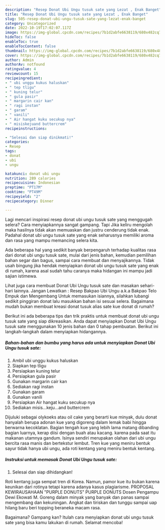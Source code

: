 ```yaml
---
description: "Resep Donat Ubi Ungu tusuk sate yang Lezat , Enak Banget"
title: "Resep Donat Ubi Ungu tusuk sate yang Lezat , Enak Banget"
slug: 505-resep-donat-ubi-ungu-tusuk-sate-yang-lezat-enak-banget
category: Uncategorized
date: 2022-10-19T17:02:07.117Z
image: https://img-global.cpcdn.com/recipes/7b1d2abfe6638119/680x482cq70/donat-ubi-ungu-tusuk-sate-foto-resep-utama.jpg
hideToc: false
enableToc: true
enableTocContent: false
thumbnail: https://img-global.cpcdn.com/recipes/7b1d2abfe6638119/680x482cq70/donat-ubi-ungu-tusuk-sate-foto-resep-utama.jpg
cover: https://img-global.cpcdn.com/recipes/7b1d2abfe6638119/680x482cq70/donat-ubi-ungu-tusuk-sate-foto-resep-utama.jpg
author: Admin
authorAv: notfound
ratingvalue: 4
reviewcount: 15
recipeingredient:
- " ubi unggu kukus haluskan"
- " tep tligu"
- " kuning telur"
- " gula pasir"
- " margarin cair kan"
- " ragi instan"
- " garam"
- " vanili"
- " Air hangat kuku secukup nya"
- " misiskejuand buttercrem"
recipeinstructions:

- "Selesai dan siap dinikmati!"
categories:
- Resep
tags:
- donat
- ubi
- ungu

katakunci: donat ubi ungu 
nutrition: 289 calories
recipecuisine: Indonesian
preptime: "PT17M"
cooktime: "PT49M"
recipeyield: "2"
recipecategory: Dinner

---
```



Lagi mencari inspirasi resep donat ubi ungu tusuk sate yang menggugah selera? Cara menyiapkannya sangat gampang. Tapi Jika keliru mengolah maka hasilnya tidak akan memuaskan dan justru cenderung tidak enak. Padahal donat ubi ungu tusuk sate yang enak seharusnya memiliki aroma dan rasa yang mampu memancing selera kita.


Ada beberapa hal yang sedikit banyak berpengaruh terhadap kualitas rasa dari donat ubi ungu tusuk sate, mulai dari jenis bahan, kemudian pemilihan bahan segar dan bagus, sampai cara membuat dan menyajikannya. Tidak usah bingung jika hendak menyiapkan donat ubi ungu tusuk sate yang enak di rumah, karena asal sudah tahu caranya maka hidangan ini mampu jadi sajian istimewa.

Lihat juga cara membuat Donat Ubi Ungu tusuk sate dan masakan sehari-hari lainnya. Jangan Lewatkan : Resep Bakpao Ubi Ungu a.k.a Bakpao Telo Empuk dan Mengembang Untuk memasukan isiannya, silahkan lubangi sedikit pinggiran donat lalu masukkan bahan isi sesuai selera. Bagaimana mudah bukan membuat kreasi donat tusuk alias sate kue donat di rumah?


Berikut ini ada beberapa tips dan trik praktis untuk membuat donat ubi ungu tusuk sate yang siap dikreasikan. Anda dapat menyiapkan Donat Ubi Ungu tusuk sate menggunakan 10 jenis bahan dan 0 tahap pembuatan. Berikut ini langkah-langkah dalam menyiapkan hidangannya.

<!--inarticleads1-->

##### Bahan-bahan dan bumbu yang harus ada untuk menyiapkan Donat Ubi Ungu tusuk sate:

1. Ambil  ubi unggu kukus haluskan
1. Siapkan  tep tligu
1. Persiapkan  kuning telur
1. Persiapkan  gula pasir
1. Gunakan  margarin cair kan
1. Sediakan  ragi instan
1. Gunakan  garam
1. Gunakan  vanili
1. Persiapkan  Air hangat kuku secukup nya
1. Sediakan  misis...keju...and buttercrem


Dijuluki sebagai olykoeks atau oil cake yang berarti kue minyak, dulu donat hanyalah berupa adonan kue yang digoreng dalam lemak babi hingga berwarna kecoklatan. Bagian tengah kue yang lebih lama matang dibanding bagian luarnya, kerap diisi dengan buah atau kacang. karena pada saat itu makanan utamnya gandum. Isinya sendiri merupakan olahan dari ubi ungu bercita rasa manis dan bertekstur lembut. Tren kue yang meniru bentuk sayur tidak hanya ubi ungu, ada roti kentang yang meniru bentuk kentang. 

<!--inarticleads2-->

##### Instruksi untuk memasak Donat Ubi Ungu tusuk sate:


1. Selesai dan siap dihidangkan!

Roti kentang juga sempat tren di Korea. Namun, pamor kue itu bukan karena keunikan dari rotinya tetapi karena adanya kasus plagiarisme. PROPOSAL KEWIRAUSAHAAN &#34;PURPLE DONUTS&#34; PURPLE DONUTS Dosen Pengampu Dewi Ekowati M. Goreng dalam minyak yang banyak dan panas sampai mengembang dan kekuningan. Angkat dan tiriskan dan tunggu sampai uap hilang baru beri topping beraneka macam rasa. 

Bagaimana? Gampang kan? Itulah cara menyiapkan donat ubi ungu tusuk sate yang bisa kamu lakukan di rumah. Selamat mencoba!
